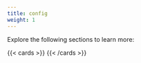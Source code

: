 ```yaml
---
title: config
weight: 1
---
```

Explore the following sections to learn more:

{{< cards >}}
{{< /cards >}}

<!-- gomarkdoc:embed:start -->
<!-- gomarkdoc:embed:end -->
